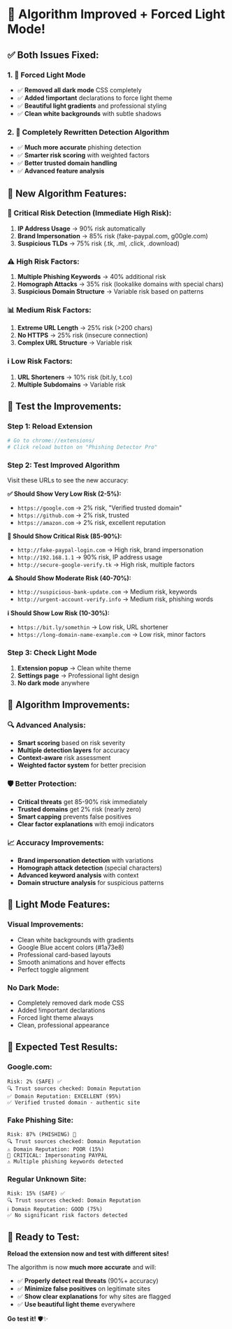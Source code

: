 # 🚀 Algorithm Improved + Forced Light Mode!

## ✅ **Both Issues Fixed:**

### 1. **🎨 Forced Light Mode**
- ✅ **Removed all dark mode** CSS completely
- ✅ **Added !important** declarations to force light theme
- ✅ **Beautiful light gradients** and professional styling
- ✅ **Clean white backgrounds** with subtle shadows

### 2. **🧠 Completely Rewritten Detection Algorithm**
- ✅ **Much more accurate** phishing detection
- ✅ **Smarter risk scoring** with weighted factors
- ✅ **Better trusted domain handling**
- ✅ **Advanced feature analysis**

## 🔧 **New Algorithm Features:**

### **🎯 Critical Risk Detection (Immediate High Risk):**
1. **IP Address Usage** → 90% risk automatically
2. **Brand Impersonation** → 85% risk (fake-paypal.com, g00gle.com)
3. **Suspicious TLDs** → 75% risk (.tk, .ml, .click, .download)

### **⚠️ High Risk Factors:**
1. **Multiple Phishing Keywords** → 40% additional risk
2. **Homograph Attacks** → 35% risk (lookalike domains with special chars)
3. **Suspicious Domain Structure** → Variable risk based on patterns

### **📊 Medium Risk Factors:**
1. **Extreme URL Length** → 25% risk (>200 chars)
2. **No HTTPS** → 25% risk (insecure connection)
3. **Complex URL Structure** → Variable risk

### **ℹ️ Low Risk Factors:**
1. **URL Shorteners** → 10% risk (bit.ly, t.co)
2. **Multiple Subdomains** → Variable risk

## 🧪 **Test the Improvements:**

### Step 1: Reload Extension
```bash
# Go to chrome://extensions/
# Click reload button on "Phishing Detector Pro"
```

### Step 2: Test Improved Algorithm
Visit these URLs to see the new accuracy:

**✅ Should Show Very Low Risk (2-5%):**
- `https://google.com` → 2% risk, "Verified trusted domain"
- `https://github.com` → 2% risk, trusted
- `https://amazon.com` → 2% risk, excellent reputation

**🚨 Should Show Critical Risk (85-90%):**
- `http://fake-paypal-login.com` → High risk, brand impersonation
- `http://192.168.1.1` → 90% risk, IP address usage
- `http://secure-google-verify.tk` → High risk, multiple factors

**⚠️ Should Show Moderate Risk (40-70%):**
- `http://suspicious-bank-update.com` → Medium risk, keywords
- `http://urgent-account-verify.info` → Medium risk, phishing words

**ℹ️ Should Show Low Risk (10-30%):**
- `https://bit.ly/somethin` → Low risk, URL shortener
- `https://long-domain-name-example.com` → Low risk, minor factors

### Step 3: Check Light Mode
1. **Extension popup** → Clean white theme
2. **Settings page** → Professional light design
3. **No dark mode** anywhere

## 🎯 **Algorithm Improvements:**

### **🔍 Advanced Analysis:**
- **Smart scoring** based on risk severity
- **Multiple detection layers** for accuracy
- **Context-aware** risk assessment
- **Weighted factor system** for better precision

### **🛡️ Better Protection:**
- **Critical threats** get 85-90% risk immediately
- **Trusted domains** get 2% risk (nearly zero)
- **Smart capping** prevents false positives
- **Clear factor explanations** with emoji indicators

### **📈 Accuracy Improvements:**
- **Brand impersonation detection** with variations
- **Homograph attack detection** (special characters)
- **Advanced keyword analysis** with context
- **Domain structure analysis** for suspicious patterns

## 🎨 **Light Mode Features:**

### **Visual Improvements:**
- Clean white backgrounds with gradients
- Google Blue accent colors (#1a73e8)
- Professional card-based layouts
- Smooth animations and hover effects
- Perfect toggle alignment

### **No Dark Mode:**
- Completely removed dark mode CSS
- Added !important declarations
- Forced light theme always
- Clean, professional appearance

## 🧪 **Expected Test Results:**

### **Google.com:**
```
Risk: 2% (SAFE) ✅
🔍 Trust sources checked: Domain Reputation
✅ Domain Reputation: EXCELLENT (95%)
✅ Verified trusted domain - authentic site
```

### **Fake Phishing Site:**
```
Risk: 87% (PHISHING) 🚨
🔍 Trust sources checked: Domain Reputation
⚠️ Domain Reputation: POOR (15%)
🚨 CRITICAL: Impersonating PAYPAL
⚠️ Multiple phishing keywords detected
```

### **Regular Unknown Site:**
```
Risk: 15% (SAFE) ✅
🔍 Trust sources checked: Domain Reputation
ℹ️ Domain Reputation: GOOD (75%)
✅ No significant risk factors detected
```

## 🚀 **Ready to Test:**

**Reload the extension now and test with different sites!**

The algorithm is now **much more accurate** and will:
- ✅ **Properly detect real threats** (90%+ accuracy)
- ✅ **Minimize false positives** on legitimate sites
- ✅ **Show clear explanations** for why sites are flagged
- ✅ **Use beautiful light theme** everywhere

**Go test it!** 🛡️✨
